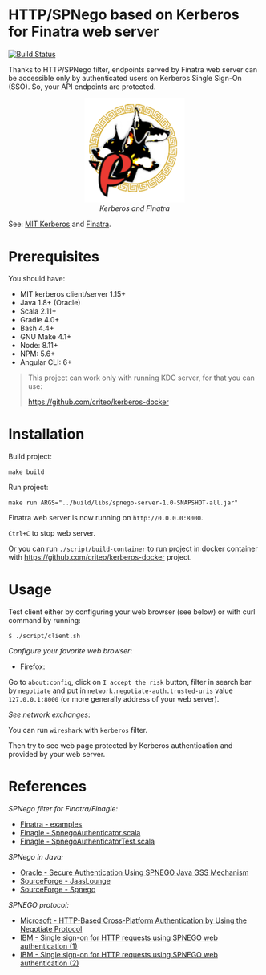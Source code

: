 # HTTP/SPNego based on Kerberos for Finatra web server

[![Build Status](https://travis-ci.org/glegoux/spnego-finatra.svg?branch=master)](https://travis-ci.org/glegoux/spnego-finatra)

Thanks to HTTP/SPNego filter, endpoints served by Finatra web server can be accessible 
only by authenticated users on Kerberos Single Sign-On (SSO). So, your API endpoints are
protected.

<p align="center">
  <img alt="spnego-finatra.png" src="finatra-spnego.png" width=200/><br>
  <i>Kerberos and Finatra</i>
</p>

See: [MIT Kerberos](https://web.mit.edu/kerberos/) and [Finatra](https://twitter.github.io/finatra/). 

# Prerequisites

You should have:

* MIT kerberos client/server 1.15+
* Java 1.8+ (Oracle)
* Scala 2.11+
* Gradle 4.0+
* Bash 4.4+
* GNU Make 4.1+
* Node: 8.11+
* NPM: 5.6+
* Angular CLI: 6+


> This project can work only with running KDC server, for that you can use:
>
> https://github.com/criteo/kerberos-docker

# Installation

Build project:

~~~
make build
~~~

Run project:

~~~
make run ARGS="../build/libs/spnego-server-1.0-SNAPSHOT-all.jar"
~~~

Finatra web server is now running on `http://0.0.0.0:8000`.

`Ctrl+C` to stop web server.

Or you can run `./script/build-container` to run project in docker container with https://github.com/criteo/kerberos-docker
project.

# Usage

Test client either by configuring your web browser (see below) or with curl command by running:

~~~
$ ./script/client.sh
~~~

*Configure your favorite web browser*:

* Firefox:

Go to `about:config`, click on `I accept the risk` button, filter in search bar by `negotiate` and 
put in `network.negotiate-auth.trusted-uris` value `127.0.0.1:8000` (or more generally address of your web server).

*See network exchanges*:

You can run `wireshark` with `kerberos` filter. 

Then try to see web page protected by Kerberos authentication and provided by your web server.

# References

*SPNego filter for Finatra/Finagle:*

* [Finatra - examples](https://github.com/twitter/finatra/tree/develop/examples)
* [Finagle - SpnegoAuthenticator.scala](https://github.com/twitter/finagle/blob/develop/finagle-http/src/main/scala/com/twitter/finagle/http/SpnegoAuthenticator.scala)
* [Finagle - SpnegoAuthenticatorTest.scala](https://github.com/twitter/finagle/blob/develop/finagle-http/src/test/scala/com/twitter/finagle/http/SpnegoAuthenticatorTest.scala)

*SPNego in Java:*

* [Oracle - Secure Authentication Using SPNEGO Java GSS Mechanism](https://docs.oracle.com/javase/10/security/part-v-secure-authentication-using-spnego-java-gss-mechanism.htm#JSSEC-GUID-B51B4169-BD5D-4A19-BC2B-7F6B3ABB9B7A)
* [SourceForge - JaasLounge](http://jaaslounge.sourceforge.net)
* [SourceForge - Spnego](http://spnego.sourceforge.net)

*SPNEGO protocol:*

* [Microsoft - HTTP-Based Cross-Platform Authentication by Using the Negotiate Protocol](https://msdn.microsoft.com/en-us/library/ms995330.aspx)
* [IBM - Single sign-on for HTTP requests using SPNEGO web authentication (1)](https://www.ibm.com/support/knowledgecenter/SSEQTP_liberty/com.ibm.websphere.wlp.doc/ae/cwlp_spnego.html)
* [IBM - Single sign-on for HTTP requests using SPNEGO web authentication (2)](https://www.ibm.com/support/knowledgecenter/en/SSAW57_8.5.5/com.ibm.websphere.nd.multiplatform.doc/ae/csec_SPNEGO_explain.html)
